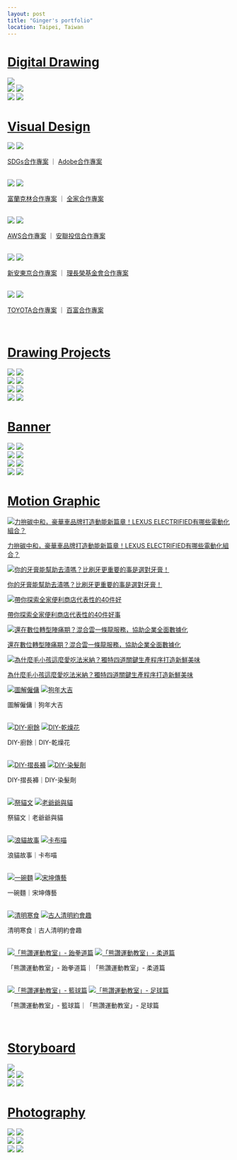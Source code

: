 ```yaml
---
layout: post
title: "Ginger's portfolio"
location: Taipei, Taiwan
---
```


<h1 class="post-paragraph" id="digital_drawing"><a href="#digital_drawing">Digital Drawing</a></h1>
<div class="digital_drawing">
    <div class="post-image">
        <a href="/img/digital-drawing/all-my-family-is-ghost.jpg"><img src="/img/optimized/all-my-family-is-ghost.jpg"></a>
    </div>

<div class="post-image post-image--split">
    <a href="/img/digital-drawing/wo.jpg"><img src="/img/optimized/wo.jpg"></a>
    <a href="/img/digital-drawing/3-birds.jpg"><img src="/img/optimized/3-birds.jpg"></a>
</div>

<div class="post-image post-image--split">
    <a href="/img/digital-drawing/woman.jpg"><img src="/img/optimized/woman.jpg"></a>
    <a href="/img/digital-drawing/leon.jpg"><img src="/img/optimized/leon.jpg"></a>
</div>

<h1 class="post-paragraph" id="visual_design"><a href="#visual_design">Visual Design</a></h1>

<div class="post-image post-image--split">
    <a href="/img/visual-design/sdgs.png"><img src="/img/optimized/sdgs.png"></a>
    <a href="/img/visual-design/photoshop.png"><img src="/img/optimized/photoshop.png"></a>
    <p class="post-image-caption">
        <a href="https://www.thenewslens.com/feature/sdgs/156814" ref="nofollow" target="_blank">SDGs合作專案</a>
        ｜
        <a href="https://www.thenewslens.com/feature/adobe-photoshop/170788" ref="nofollow" target="_blank">Adobe合作專案</a>
    </p><br>
</div>

<div class="post-image post-image--split">
    <a href="/img/visual-design/franklin-esg.png"><img src="/img/optimized/franklin-esg.png"></a>
    <a href="/img/visual-design/fami-eco-friendly.jpg"><img src="/img/optimized/fami-eco-friendly.jpg"></a>
    <p class="post-image-caption">
        <a href="https://www.thenewslens.com/article/147690" ref="nofollow" target="_blank">富蘭克林合作專案</a>
        ｜
        <a href="https://www.thenewslens.com/article/140182" ref="nofollow" target="_blank">全家合作專案</a>
    </p><br>
</div>

<div class="post-image  post-image--split">
    <a href="/img/visual-design/aws-digital-transformation.png"><img src="/img/optimized/aws-digital-transformation.png"></a>
    <a href="/img/visual-design/invest_ai.png"><img src="/img/optimized/invest_ai.png"></a>
    <p class="post-image-caption">
        <a href="https://www.thenewslens.com/feature/aws-2020-tldg/144005" ref="nofollow" target="_blank">AWS合作專案</a>
        ｜
        <a href="https://www.cool3c.com/article/175331" ref="nofollow" target="_blank">安聯投信合作專案</a>
    </p><br>
</div>

<div class="post-image post-image--split">
    <a href="/img/visual-design/tmnewa-insurance-for-dummies.png"><img src="/img/optimized/tmnewa-insurance-for-dummies.png"></a>
    <a href="/img/visual-design/lcyef.png"><img src="/img/optimized/lcyef.png"></a>
    <p class="post-image-caption">
        <a href="https://www.thenewslens.com/article/136379" ref="nofollow" target="_blank">新安東京合作專案</a>
        ｜
        <a href="https://www.thenewslens.com/article/150808" ref="nofollow" target="_blank">理長榮基金會合作專案</a>
    </p><br>
</div>

<div class="post-image post-image--split">
    <a href="/img/visual-design/toyota.png"><img src="/img/optimized/toyota.png"></a>
    <a href="/img/visual-design/balvenie.png"><img src="/img/optimized/balvenie.png"></a>
    <p class="post-image-caption">
        <a href="https://www.thenewslens.com/article/154497" ref="nofollow" target="_blank">TOYOTA合作專案</a>
        ｜
        <a href="https://www.thenewslens.com/article/152389" ref="nofollow" target="_blank">百富合作專案</a>
    </p><br>
</div>

<h1 class="post-paragraph" id="drawing_projects"><a href="#drawing_projects">Drawing Projects</a></h1>

<div class="post-image post-image--split">
    <a href="/img/drawing-projects/intel_11th.png"><img src="/img/optimized/intel_11th.png"></a>
    <a href="/img/drawing-projects/aorus.png"><img src="/img/optimized/aorus.png"></a>
</div>

<div class="post-image post-image--split">
    <a href="/img/drawing-projects/intel_12th.png"><img src="/img/optimized/intel_12th.png"></a>
    <a href="/img/drawing-projects/tccf.png"><img src="/img/optimized/tccf.png"></a>
</div>

<div class="post-image post-image--split">
    <a href="/img/drawing-projects/afa.png"><img src="/img/optimized/afa.png"></a>
    <a href="/img/drawing-projects/firstbank.png"><img src="/img/optimized/firstbank.png"></a>
</div>

<div class="post-image post-image--split">
    <a href="/img/drawing-projects/switcheasy.png"><img src="/img/optimized/switcheasy.png"></a>
    <a href="/img/drawing-projects/ath.png"><img src="/img/optimized/ath.png"></a>
</div>

<h1 class="post-paragraph" id="banners"><a href="#banners">Banner</a></h1>

<div class="post-image post-image--split">
    <a href="/img/banner/awoo.png"><img src="/img/optimized/awoo.png"></a>
    <a href="/img/banner/dawho_night.png"><img src="/img/optimized/dawho_night.png"></a>
</div>

<div class="post-image post-image--split">
    <a href="/img/banner/sdgs_heat.png"><img src="/img/optimized/sdgs_heat.png"></a>
    <a href="/img/banner/chipolin.png"><img src="/img/optimized/chipolin.png"></a>
</div>

<div class="post-image post-image--split">
    <a href="/img/banner/rakuya.png"><img src="/img/optimized/rakuya.png"></a>
    <a href="/img/banner/aws_download.png"><img src="/img/optimized/aws_download.png"></a>
</div>

<div class="post-image post-image--split">
    <a href="/img/banner/iii_cross.png"><img src="/img/optimized/iii_cross.png"></a>
    <a href="/img/banner/sdgs_banner.png"><img src="/img/optimized/sdgs_banner.png"></a>
</div>

<h1 class="post-paragraph" id="motion_graphic"><a href="#motion_graphic">Motion Graphic</a></h1>

<div class="post-image">
    <a href="https://www.youtube-nocookie.com/embed/eO15cOKVzFY"><img src="/img/optimized/preview/lexus.png" alt="力拚碳中和，豪華車品牌打造動能新篇章！LEXUS ELECTRIFIED有哪些電動化組合？"></a>
    <p class="post-image-caption">
        <a href="https://www.inside.com.tw/article/25431-lexus-electrified-animation" ref="nofollow" target="_blank">
            力拚碳中和，豪華車品牌打造動能新篇章！LEXUS ELECTRIFIED有哪些電動化組合？
        </a>
    </p>
</div>

<div class="post-image">
    <a href="https://www.youtube-nocookie.com/embed/G5XG97OnE_U"><img src="/img/optimized/preview/darlie.jpeg" alt="你的牙膏能幫助去漬嗎？比刷牙更重要的事是選對牙膏！"></a>
    <p class="post-image-caption">
        <a href="https://www.thenewslens.com/article/150867" ref="nofollow" target="_blank">
            你的牙膏能幫助去漬嗎？比刷牙更重要的事是選對牙膏！
        </a>
    </p>
</div>

<div class="post-image">
    <a href="https://www.youtube-nocookie.com/embed/qdATzb0r3sg"><img src="/img/optimized/preview/familymart_40.png" alt="帶你探索全家便利商店代表性的40件好"></a>
    <p class="post-image-caption">
        <a href="https://www.thenewslens.com/feature/familymart/165086" ref="nofollow" target="_blank">
            帶你探索全家便利商店代表性的40件好事
        </a>
    </p>
</div>

<div class="post-image">
    <a href="https://www.youtube-nocookie.com/embed/Xpv0Y9L58ks"><img src="/img/optimized/preview/ckmates.png" alt="還在數位轉型陣痛期？混合雲一條龍服務，協助企業全面數據化"></a>
    <p class="post-image-caption">
        <a href="https://www.thenewslens.com/feature/ckmates/140625" ref="nofollow" target="_blank">
            還在數位轉型陣痛期？混合雲一條龍服務，協助企業全面數據化
        </a>
    </p>
</div>

<div class="post-image">
    <a href="https://www.youtube-nocookie.com/embed/eXK_geCW-2o"><img src="/img/optimized/preview/farmina.jpeg" alt="為什麼毛小孩這麼愛吃法米納？獨特四道關鍵生產程序打造新鮮美味"></a>
    <p class="post-image-caption">
        <a href="https://www.cool3c.com/article/175791" ref="nofollow" target="_blank">
            為什麼毛小孩這麼愛吃法米納？獨特四道關鍵生產程序打造新鮮美味
        </a>
    </p>
</div>

<div class="post-image post-image--split">
    <a href="https://www.youtube-nocookie.com/embed/o_KXmHbMOn0"><img src="/img/optimized/preview/explain-hire-and-contract.jpg" alt="圖解僱傭"></a>
    <a href="https://www.youtube-nocookie.com/embed/5dw324T6nt4"><img src="/img/optimized/preview/year-of-the-dog.png" alt="狗年大吉"></a>
    <p class="post-image-caption">圖解僱傭｜狗年大吉</p><br>
</div>

<div class="post-image post-image--split">
    <a href="https://www.youtube-nocookie.com/embed/KyYaEPWGatA"><img src="/img/optimized/preview/DIY-food-waste.jpg" alt="DIY-廚餘"></a>
    <a href="https://www.youtube-nocookie.com/embed/Xu4t-XGjjVE"><img src="/img/optimized/preview/DIY-dry-flower.jpg" alt="DIY-乾燥花"></a>
    <p class="post-image-caption">DIY-廚餘｜DIY-乾燥花</p><br>
</div>

<div class="post-image post-image--split">
    <a href="https://www.youtube-nocookie.com/embed/ch9r7mKjUew"><img src="/img/optimized/preview/DIY-folding-pants.jpg" alt="DIY-摺長褲"></a>
    <a href="https://www.youtube-nocookie.com/embed/sY82ctPFWl8"><img src="/img/optimized/preview/DIY-hair-coloring.jpg" alt="DIY-染髮劑"></a>
    <p class="post-image-caption">DIY-摺長褲｜DIY-染髮劑</p><br>
</div>

<div class="post-image post-image--split">
    <a href="https://www.youtube-nocookie.com/embed/DYmhrMQXCKE"><img src="/img/optimized/preview/pay-respect-to-cat.jpg" alt="祭貓文"></a>
    <a href="https://www.youtube-nocookie.com/embed/Mck3oYVFgUc"><img src="/img/optimized/preview/grandpa-and-cat.jpg" alt="老爺爺與貓"></a>
    <p class="post-image-caption">祭貓文｜老爺爺與貓</p><br>
</div>

<div class="post-image post-image--split">
    <a href="https://www.youtube-nocookie.com/embed/omK65qfn-Ec"><img src="/img/optimized/preview/street-cat.png" alt="浪貓故事"></a>
    <a href="https://www.youtube-nocookie.com/embed/o-KW1djGlRU"><img src="/img/optimized/preview/kapu-cat.jpg" alt="卡布喵"></a>
    <p class="post-image-caption">浪貓故事｜卡布喵</p><br>
</div>

<div class="post-image post-image--split">
    <a href="https://www.youtube-nocookie.com/embed/_J38ky5RST8"><img src="/img/optimized/preview/noodle.jpg" alt="一碗麵"></a>
    <a href="https://www.youtube-nocookie.com/embed/K1BBlES_9XM"><img src="/img/optimized/preview/song-kun.png" alt="宋坤傳藝"></a>
    <p class="post-image-caption">一碗麵｜宋坤傳藝</p><br>
</div>

<div class="post-image post-image--split">
    <a href="https://www.youtube-nocookie.com/embed/OrK_JQgfqsI"><img src="/img/optimized/preview/ching-ming-cold-food.png" alt="清明寒食"></a>
    <a href="https://www.youtube-nocookie.com/embed/D0CrQtZqG28"><img src="/img/optimized/preview/ching-ming-dating.png" alt="古人清明約會趣"></a>
    <p class="post-image-caption">清明寒食｜古人清明約會趣</p><br>
</div>

<div class="post-image post-image--split">
    <a href="https://www.youtube-nocookie.com/embed/RGdMKenm-98"><img src="/img/optimized/preview/bravo-taekwondo.png" alt="「熊讚運動教室」- 跆拳道篇"></a>
    <a href="https://www.youtube-nocookie.com/embed/QyPYWVeOGb8"><img src="/img/optimized/preview/bravo-judo.png" alt="「熊讚運動教室」- 柔道篇"></a>
    <p class="post-image-caption">「熊讚運動教室」- 跆拳道篇｜「熊讚運動教室」- 柔道篇</p><br>
</div>
<div class="post-image post-image--split">
    <a href="https://www.youtube-nocookie.com/embed/Cf1HrqHawnc"><img src="/img/optimized/preview/bravo-basketball.png" alt="「熊讚運動教室」- 籃球篇"></a>
    <a href="https://www.youtube-nocookie.com/embed/aU8SHDKD-Yk"><img src="/img/optimized/preview/bravo-soccer.png" alt="「熊讚運動教室」- 足球篇"></a>
    <p class="post-image-caption">「熊讚運動教室」- 籃球篇｜「熊讚運動教室」- 足球篇</p><br>
</div>

<h1 class="post-paragraph" id="storyboard"><a href="#storyboard">Storyboard</a></h1>

<div class="post-image">
    <a href="/img/storyboard/lexus_storyboard.png"><img src="/img/optimized/lexus_storyboard.png"></a>
</div>

<div class="post-image post-image--split">
    <a href="/img/storyboard/kapu-cat.jpg"><img src="/img/optimized/kapu-cat.jpg"></a>
    <a href="/img/storyboard/dad's-cat-lover.jpg"><img src="/img/optimized/dad's-cat-lover.jpg"></a>
</div>

<div class="post-image post-image--split">
    <a href="/img/storyboard/pay-respect-to-cat.jpg"><img src="/img/optimized/pay-respect-to-cat.jpg"></a>
    <a href="/img/storyboard/grandpa-and-cat.jpg"><img src="/img/optimized/grandpa-and-cat.jpg"></a>
</div>


<h1 class="post-paragraph" id="photography"><a href="#photography">Photography</a></h1>

<div class="post-image post-image--split">
    <a href="/img/photography/IMGP1835.JPG"><img src="/img/optimized/IMGP1835.JPG"></a>
    <a href="/img/photography/IMGP7362.JPG"><img src="/img/optimized/IMGP7362.JPG"></a>
</div>

<div class="post-image post-image--split">
    <a href="/img/photography/IMGP5403.JPG"><img src="/img/optimized/IMGP5403.JPG"></a>
    <a href="/img/photography/IMGP6676.JPG"><img src="/img/optimized/IMGP6676.JPG"></a>
</div>

<div class="post-image post-image--split">
    <a href="/img/photography/IMGP7078.JPG"><img src="/img/optimized/IMGP7078.JPG"></a>
    <a href="/img/photography/IMGP7083.JPG"><img src="/img/optimized/IMGP7083.JPG"></a>
</div>

